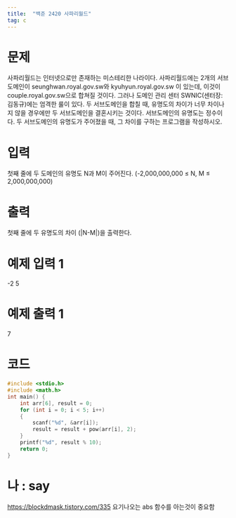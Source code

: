 ```yaml
---
title:  "백준 2420 사파리월드"
tag: c
---
```

# 문제
사파리월드는 인터넷으로만 존재하는 미스테리한 나라이다. 사파리월드에는 2개의 서브도메인이 seunghwan.royal.gov.sw와 kyuhyun.royal.gov.sw 이 있는데, 이것이 couple.royal.gov.sw으로 합쳐질 것이다. 그러나 도메인 관리 센터 SWNIC(센터장: 김동규)에는 엄격한 룰이 있다. 두 서브도메인을 합칠 때, 유명도의 차이가 너무 차이나지 않을 경우에만 두 서브도메인을 결혼시키는 것이다. 서브도메인의 유명도는 정수이다. 두 서브도메인의 유명도가 주어졌을 때, 그 차이를 구하는 프로그램을 작성하시오.

# 입력
첫째 줄에 두 도메인의 유명도 N과 M이 주어진다. (-2,000,000,000 ≤ N, M ≤ 2,000,000,000)

# 출력
첫째 줄에 두 유명도의 차이 (|N-M|)을 출력한다.

# 예제 입력 1 
-2 5
# 예제 출력 1 
7
# 코드

```c
#include <stdio.h>
#include <math.h>
int main() {
	int arr[6], result = 0;
	for (int i = 0; i < 5; i++)
	{
		scanf("%d", &arr[i]);
		result = result + pow(arr[i], 2);
	}
	printf("%d", result % 10);
	return 0;
}
```

# 나 : say
https://blockdmask.tistory.com/335 요기나오는 abs 함수를 아는것이 중요함